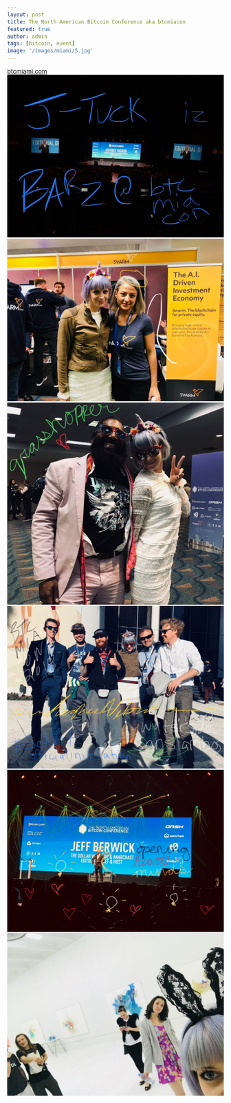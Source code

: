 ```yaml
---
layout: post
title: The North American Bitcoin Conference aka btcmiacon
featured: true
author: admin
tags: [bitcoin, event]
image: '/images/miami/5.jpg'
---
```


[btcmiami.com](https://btcmiami.com/)
<br>
<a href="https://www.youtube.com/watch?v=S9YPiKrsaHU">
  <img src="/images/miami/3.jpg" alt="Jeffrey Tucker @ North American Bitcoin Conference 2018">
<img src="/images/miami/1.jpg" alt="1">
<br>
<img src="/images/miami/2.jpg" alt="2">
<br>
<img src="/images/miami/4.jpg" alt="4">
<br>
<a href="https://dollarvigilante.com/">
  <img src="/images/miami/5.jpg" alt="5">
<br>
<img src="/images/miami/6.jpg" alt="6">

